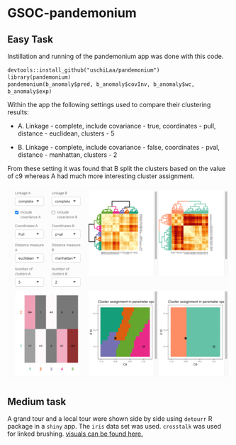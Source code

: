 
# GSOC-pandemonium

## Easy Task

Instillation and running of the pandemonium app was done with this code.

```         
devtools::install_github("uschiLaa/pandemonium")
library(pandemonium)
pandemonium(b_anomaly$pred, b_anomaly$covInv, b_anomaly$wc, b_anomaly$exp)
```

Within the app the following settings used to compare their clustering results:

-   A. Linkage - complete, include covariance - true, coordinates - pull, distance - euclidean, clusters - 5

-   B. Linkage - complete, include covariance - false, coordinates - pval, distance - manhattan, clusters - 2

From these setting it was found that B split the clusters based on the value of c9 whereas A had much more interesting cluster assignment.

<img src="easycomparisons.png" />

## Medium task

A grand tour and a local tour were shown side by side using `detourr` R package in a `shiny` app. The `iris` data set was used. `crosstalk` was used for linked brushing.
[visuals can be found here.](Mediumvisuals.gif)
